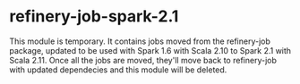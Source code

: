 # refinery-job-spark-2.1

This module is temporary. It contains jobs moved from the refinery-job package, updated to be used with
Spark 1.6 with Scala 2.10 to Spark 2.1 with Scala 2.11.
Once all the jobs are moved, they'll move back to refinery-job with updated dependecies and this module
will be deleted.

